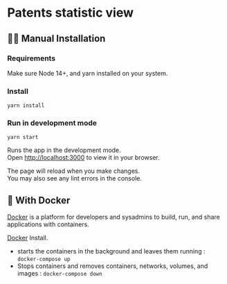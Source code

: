 # Patents statistic view

## :astronaut: Manual Installation

### Requirements

Make sure Node 14+, and yarn installed on your system.
### Install

`yarn install`
### Run in development mode

`yarn start`

Runs the app in the development mode.\
Open [http://localhost:3000](http://localhost:3000) to view it in your browser.

The page will reload when you make changes.\
You may also see any lint errors in the console.

## :whale: With Docker

[Docker](https://docs.docker.com/) is a platform for developers and sysadmins to build, run, and share applications with containers.

[Docker](https://docs.docker.com/get-docker/) Install.

- starts the containers in the background and leaves them running : `docker-compose up`
- Stops containers and removes containers, networks, volumes, and images : `docker-compose down`